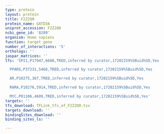 ```yaml
---
type: protein
layout: protein
title: F2Z2Q0
protein_name: GATD3A
uniprot_accession: F2Z2Q0
ncbi_gene_id: '8209'
organism: Homo sapiens
function: target gene
number_of_interactions: '5'
orthologs: ''
jaspar_matrices: ''
tfs: 'SPI1,P17947,6688,TRED,inferred by curator,17202159%5Buid%5D,Yes

  PPARG,P37231,5468,TRED,inferred by curator,17202159%5Buid%5D,Yes

  AR,P10275,367,TRED,inferred by curator,17202159%5Buid%5D,Yes

  RARA,P10276,5914,TRED,inferred by curator,17202159%5Buid%5D,Yes

  MYC,P01106,4609,TRED,inferred by curator,17202159%5Buid%5D,Yes'
targets: ''
tfs_download: TFLink_tfs_of_F2Z2Q0.tsv
targets_download: ''
bindingSites_download: ''
binding_sites_ls: ''

---
```

